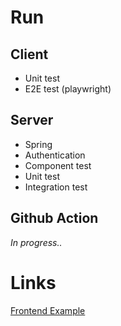 # Run

## Client
* Unit test
* E2E test (playwright)

## Server
* Spring
* Authentication
* Component test
* Unit test
* Integration test

## Github Action
*In progress..*

# Links

[Frontend Example](https://github.com/bezkoder/spring-boot-spring-security-jwt-authentication)
